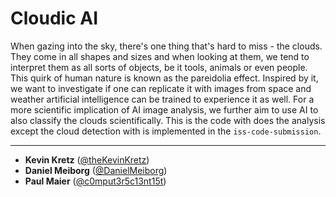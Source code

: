 # Cloudic AI

When gazing into the sky, there's one thing that's hard to miss - the clouds. They come in all shapes and sizes and when looking at them, we tend to interpret them as all sorts of objects, be it tools, animals or even people. This quirk of human nature is known as the pareidolia effect. Inspired by it, we want to investigate if one can replicate it with images from space and weather artificial intelligence can be trained to experience it as well. For a more scientific implication of AI image analysis, we further aim to use AI to also classify the clouds scientifically. This is the code with does the analysis except the cloud detection with is implemented in the `iss-code-submission`.

---

- **Kevin Kretz** ([@theKevinKretz](https://github.com/theKevinKretz))
- **Daniel Meiborg** ([@DanielMeiborg](https://github.com/DanielMeiborg))
- **Paul Maier** ([@c0mput3r5c13nt15t](https://github.com/c0mput3r5c13nt15t))
